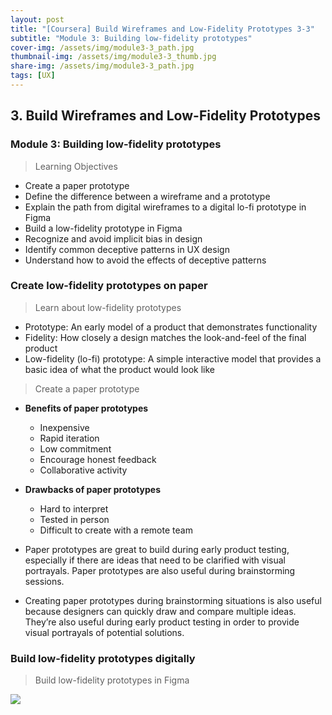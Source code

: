 ```yaml
---
layout: post
title: "[Coursera] Build Wireframes and Low-Fidelity Prototypes 3-3"
subtitle: "Module 3: Building low-fidelity prototypes"
cover-img: /assets/img/module3-3_path.jpg
thumbnail-img: /assets/img/module3-3_thumb.jpg
share-img: /assets/img/module3-3_path.jpg
tags: [UX]
--- 
```


## 3. Build Wireframes and Low-Fidelity Prototypes
### Module 3: Building low-fidelity prototypes

> Learning Objectives
- Create a paper prototype
- Define the difference between a wireframe and a prototype
- Explain the path from digital wireframes to a digital lo-fi prototype in Figma
- Build a low-fidelity prototype in Figma
- Recognize and avoid implicit bias in design
- Identify common deceptive patterns in UX design
- Understand how to avoid the effects of deceptive patterns

### Create low-fidelity prototypes on paper

> Learn about low-fidelity prototypes

- Prototype: An early model of a product that demonstrates functionality
- Fidelity: How closely a design matches the look-and-feel of the final product
- Low-fidelity (lo-fi) prototype: A simple interactive model that provides a basic idea of what the product would look like

> Create a paper prototype

- **Benefits of paper prototypes**
	- Inexpensive
    - Rapid iteration
    - Low commitment
    - Encourage honest feedback
    - Collaborative activity
    
- **Drawbacks of paper prototypes**
	- Hard to interpret
    - Tested in person
    - Difficult to create with a remote team
    
- Paper prototypes are great to build during early product testing, especially if there are ideas that need to be clarified with visual portrayals. Paper prototypes are also useful during brainstorming sessions.
- Creating paper prototypes during brainstorming situations is also useful because designers can quickly draw and compare multiple ideas. They’re also useful during early product testing in order to provide visual portrayals of potential solutions.

### Build low-fidelity prototypes digitally

> Build low-fidelity prototypes in Figma

![](https://velog.velcdn.com/images/erica990604/post/2982d9b2-de18-45a2-a330-2f600ef6cab6/image.png)